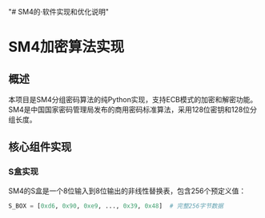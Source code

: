 "# SM4的·软件实现和优化说明" 

# SM4加密算法实现

## 概述
本项目是SM4分组密码算法的纯Python实现，支持ECB模式的加密和解密功能。SM4是中国国家密码管理局发布的商用密码标准算法，采用128位密钥和128位分组长度。

## 核心组件实现

### S盒实现
SM4的S盒是一个8位输入到8位输出的非线性替换表，包含256个预定义值：
```python
S_BOX = [0xd6, 0x90, 0xe9, ..., 0x39, 0x48]  # 完整256字节数据
